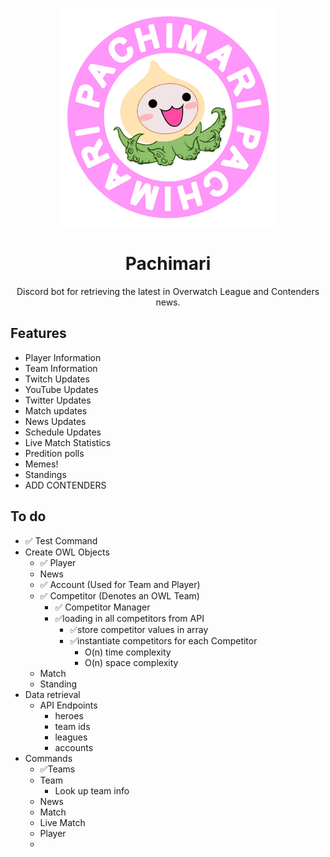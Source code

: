 <p align=center>
  <img src="Spray_Pachimari.png" width="350">
</p>

<h1 align=center>Pachimari</h1>
<p align=center>Discord bot for retrieving the latest in Overwatch League and Contenders news.</p>

## Features 
* Player Information 
* Team Information
* Twitch Updates
* YouTube Updates
* Twitter Updates
* Match updates
* News Updates
* Schedule Updates
* Live Match Statistics
* Predition polls
* Memes!
* Standings
* ADD CONTENDERS


## To do
* ✅ Test Command 
* Create OWL Objects
  * ✅ Player 
  * News
  * ✅ Account (Used for Team and Player) 
  * ✅ Competitor (Denotes an OWL Team)
    * ✅ Competitor Manager
    * ✅loading in all competitors from API
      * ✅store competitor values in array
      * ✅instantiate competitors for each Competitor
        * O(n) time complexity
        * O(n) space complexity
  * Match 
  * Standing
* Data retrieval
  * API Endpoints
    * heroes
    * team ids
    * leagues
    * accounts
* Commands
  * ✅Teams
  * Team 
    * Look up team info
  * News
  * Match
  * Live Match
  * Player
  *  